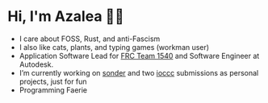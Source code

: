 # Hi, I'm Azalea 🏳️‍⚧️
- I care about FOSS, Rust, and anti-Fascism
- I also like cats, plants, and typing games (workman user)
- Application Software Lead for [FRC Team 1540](https://www.team1540.org/) and Software Engineer at Autodesk.
- I’m currently working on [sonder](https://www.github.com/azaleacolburn/sonder) and two [ioccc](https://www.ioccc.org/) submissions as personal projects, just for fun
- Programming Faerie
